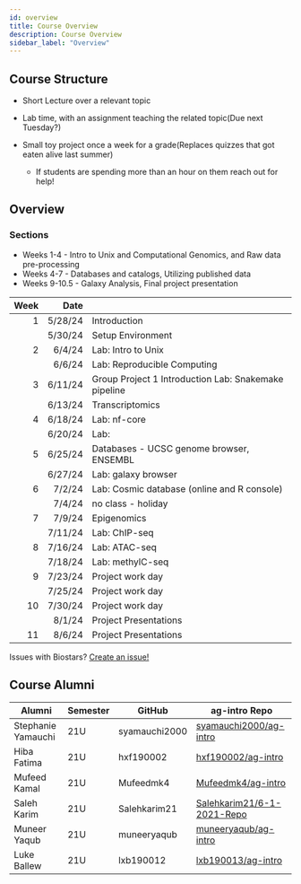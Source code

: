 ```yaml
---
id: overview
title: Course Overview
description: Course Overview
sidebar_label: "Overview"
---
```


## Course Structure

- Short Lecture over a relevant topic
- Lab time, with an assignment teaching the related topic(Due next Tuesday?)

- Small toy project once a week for a grade(Replaces quizzes that got eaten alive last summer)
  - If students are spending more than an hour on them reach out for help!

## Overview

### Sections

- Weeks 1-4 - Intro to Unix and Computational Genomics, and Raw data pre-processing
- Weeks 4-7 - Databases and catalogs, Utilizing published data
- Weeks 9-10.5 - Galaxy Analysis, Final project presentation

| Week |    Date |                                                      |
| ---: | ------: | ---------------------------------------------------- |
|    1 | 5/28/24 | Introduction                                         |
|      | 5/30/24 | Setup Environment                                    |
|    2 |  6/4/24 | Lab: Intro to Unix                                   |
|      |  6/6/24 | Lab: Reproducible Computing                          |
|    3 | 6/11/24 | Group Project 1 Introduction Lab: Snakemake pipeline |
|      | 6/13/24 | Transcriptomics                                      |
|    4 | 6/18/24 | Lab: nf-core                                         |
|      | 6/20/24 | Lab:                                                 |
|    5 | 6/25/24 | Databases - UCSC genome browser, ENSEMBL             |
|      | 6/27/24 | Lab: galaxy browser                                  |
|    6 |  7/2/24 | Lab: Cosmic database (online and R console)          |
|      |  7/4/24 | no class - holiday                                   |
|    7 |  7/9/24 | Epigenomics                                          |
|      | 7/11/24 | Lab: ChIP-seq                                        |
|    8 | 7/16/24 | Lab: ATAC-seq                                        |
|      | 7/18/24 | Lab: methylC-seq                                     |
|    9 | 7/23/24 | Project work day                                     |
|      | 7/25/24 | Project work day                                     |
|   10 | 7/30/24 | Project work day                                     |
|      |  8/1/24 | Project Presentations                                |
|   11 |  8/6/24 | Project Presentations                                |

Issues with Biostars? [Create an issue!](https://github.com/biostars/biostar-handbook/issues/new)

## Course Alumni

| Alumni             | Semester | GitHub        | ag-intro Repo                                                               |
| ------------------ | -------- | ------------- | --------------------------------------------------------------------------- |
| Stephanie Yamauchi | 21U      | syamauchi2000 | [syamauchi2000/ag-intro](https://github.com/syamauchi2000/ag-intro)         |
| Hiba Fatima        | 21U      | hxf190002     | [hxf190002/ag-intro](https://github.com/hxf190002/ag-intro)                 |
| Mufeed Kamal       | 21U      | Mufeedmk4     | [Mufeedmk4/ag-intro](https://github.com/Mufeedmk4/ag-intro)                 |
| Saleh Karim        | 21U      | Salehkarim21  | [Salehkarim21/6-1-2021-Repo](https://github.com/Salehkarim21/6-1-2021-Repo) |
| Muneer Yaqub       | 21U      | muneeryaqub   | [muneeryaqub/ag-intro](https://github.com/muneeryaqub/ag-intro)             |
| Luke Ballew        | 21U      | lxb190012     | [lxb190013/ag-intro](https://github.com/lxb190013/ag-intro)                 |
